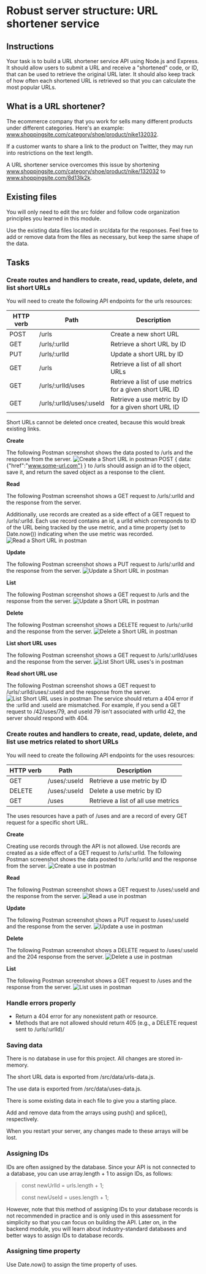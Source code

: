 # Robust server structure: URL shortener service

## Instructions
Your task is to build a URL shortener service API using Node.js and Express. It should allow users to submit a URL and receive a "shortened" code, or ID, that can be used to retrieve the original URL later. It should also keep track of how often each shortened URL is retrieved so that you can calculate the most popular URLs.

## What is a URL shortener?
The ecommerce company that you work for sells many different products under different categories. Here's an example: www.shoppingsite.com/category/shoe/product/nike132032.

If a customer wants to share a link to the product on Twitter, they may run into restrictions on the text length.

A URL shortener service overcomes this issue by shortening www.shoppingsite.com/category/shoe/product/nike/132032 to www.shoppingsite.com/8d13lk2k.

## Existing files
You will only need to edit the src folder and follow code organization principles you learned in this module.

Use the existing data files located in src/data for the responses. Feel free to add or remove data from the files as necessary, but keep the same shape of the data.

## Tasks

### Create routes and handlers to create, read, update, delete, and list short URLs
You will need to create the following API endpoints for the urls resources:

| HTTP verb |	Path                     |	Description                                             |
| --------- | -------------------------- | -------------------------------------------------------- |
| POST      |	/urls                    |	Create a new short URL                                  |
| GET       |	/urls/:urlId             |	Retrieve a short URL by ID                              |
| PUT       |	/urls/:urlId             |	Update a short URL by ID                                |
| GET       |	/urls                    |	Retrieve a list of all short URLs                       |
| GET       |	/urls/:urlId/uses        |	Retrieve a list of use metrics for a given short URL ID |
| GET       |	/urls/:urlId/uses/:useId |	Retrieve a use metric by ID for a given short URL ID    |

Short URLs cannot be deleted once created, because this would break existing links.

**Create**

The following Postman screenshot shows the data posted to /urls and the response from the server.
![Create a Short URL in postman](https://res.cloudinary.com/strive/image/upload/w_1000,h_1000,c_limit/a0b51ff416072578801c45fd8b05d2e3-urls-create.png)
POST { data: {"href":"www.some-url.com"} } to /urls should assign an id to the object, save it, and return the saved object as a response to the client.

**Read**

The following Postman screenshot shows a GET request to /urls/:urlId and the response from the server.

Additionally, use records are created as a side effect of a GET request to /urls/:urlId. Each use record contains an id, a urlId which corresponds to ID of the URL being tracked by the use metric, and a time property (set to Date.now()) indicating when the use metric was recorded.
![Read a Short URL in postman](https://res.cloudinary.com/strive/image/upload/w_1000,h_1000,c_limit/abfffb1173078a9e8a22a4fb16c4c63e-urls-read.png)

**Update**

The following Postman screenshot shows a PUT request to /urls/:urlId and the response from the server.
![Update a Short URL in postman](https://res.cloudinary.com/strive/image/upload/w_1000,h_1000,c_limit/622b5e95fd1b0c8b4c0760ecc027fdf3-urls-update.png)

**List**

The following Postman screenshot shows a GET request to /urls and the response from the server.
![Update a Short URL in postman](https://res.cloudinary.com/strive/image/upload/w_1000,h_1000,c_limit/b9bcd999b3f7b91deda7c12891fecd46-urls-list.png)

**Delete**

The following Postman screenshot shows a DELETE request to /urls/:urlId and the response from the server.
![Delete a Short URL in postman](https://res.cloudinary.com/strive/image/upload/w_1000,h_1000,c_limit/4bb4dd3910ef03f377850cf6e9782233-urls-delete.png)

**List short URL uses**

The following Postman screenshot shows a GET request to /urls/:urlId/uses and the response from the server.
![List Short URL uses's in postman](https://res.cloudinary.com/strive/image/upload/w_1000,h_1000,c_limit/a5080f3d7dbf1837b1487cef0ce36bdd-urls-uses-list.png)

**Read short URL use**

The following Postman screenshot shows a GET request to /urls/:urlId/uses/:useId and the response from the server.
![List Short URL uses in postman](https://res.cloudinary.com/strive/image/upload/w_1000,h_1000,c_limit/e3328aa6e645c1f4902118bedc2e39ba-urls-uses-read.png)
The service should return a 404 error if the :urlId and :useId are mismatched. For example, if you send a GET request to /42/uses/79, and useId 79 isn't associated with urlId 42, the server should respond with 404.

### Create routes and handlers to create, read, update, delete, and list use metrics related to short URLs
You will need to create the following API endpoints for the uses resources:

| HTTP verb |	Path         |	Description                        |
| --------- | -------------- | ----------------------------------- |
| GET       |	/uses/:useId |	Retrieve a use metric by ID        |
| DELETE    |	/uses/:useId |	Delete a use metric by ID          |
| GET       |	/uses        |	Retrieve a list of all use metrics |

The uses resources have a path of /uses and are a record of every GET request for a specific short URL.

**Create**

Creating use records through the API is not allowed. Use records are created as a side effect of a GET request to /urls/:urlId.
The following Postman screenshot shows the data posted to /urls/:urlId and the response from the server.
![Create a use in postman](https://res.cloudinary.com/strive/image/upload/w_1000,h_1000,c_limit/deca6a811d3bee6d1a9f6cec672d051f-uses-create.png)

**Read**

The following Postman screenshot shows a GET request to /uses/:useId and the response from the server.
![Read a use in postman](https://res.cloudinary.com/strive/image/upload/w_1000,h_1000,c_limit/f7e4fe21f9f54f38d6d14ae1443f527e-uses-read.png)

**Update**

The following Postman screenshot shows a PUT request to /uses/:useId and the response from the server.
![Update a use in postman](https://res.cloudinary.com/strive/image/upload/w_1000,h_1000,c_limit/b0b80f2a37af9d988aa2729b11b0fed8-uses-update.png)

**Delete**

The following Postman screenshot shows a DELETE request to /uses/:useId and the 204 response from the server.
![Delete a use in postman](https://res.cloudinary.com/strive/image/upload/w_1000,h_1000,c_limit/735c26ed5220ecff6cc0b9a36ffee489-uses-delete.png)

**List**

The following Postman screenshot shows a GET request to /uses and the response from the server.
![List uses in postman](https://res.cloudinary.com/strive/image/upload/w_1000,h_1000,c_limit/69a2b99e75e48e85815dd8b342dfbd2b-uses-list.png)

### Handle errors properly
- Return a 404 error for any nonexistent path or resource.
- Methods that are not allowed should return 405 (e.g., a DELETE request sent to /urls/:urlId)/

### Saving data
There is no database in use for this project. All changes are stored in-memory.

The short URL data is exported from /src/data/urls-data.js.

The use data is exported from /src/data/uses-data.js.

There is some existing data in each file to give you a starting place.

Add and remove data from the arrays using push() and splice(), respectively.

When you restart your server, any changes made to these arrays will be lost.

### Assigning IDs
IDs are often assigned by the database. Since your API is not connected to a database, you can use array.length + 1 to assign IDs, as follows:

>  const newUrlId = urls.length + 1;
> 
>  const newUseId = uses.length + 1;

However, note that this method of assigning IDs to your database records is not recommended in practice and is only used in this assessment for simplicity so that you can focus on building the API. Later on, in the backend module, you will learn about industry-standard databases and better ways to assign IDs to database records.

### Assigning time property
Use Date.now() to assign the time property of uses.

